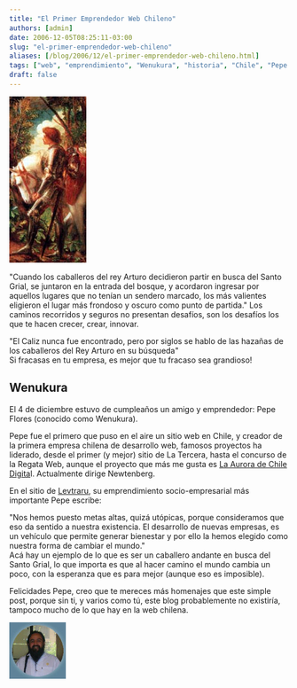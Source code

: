 ```yaml
---
title: "El Primer Emprendedor Web Chileno"
authors: [admin]
date: 2006-12-05T08:25:11-03:00
slug: "el-primer-emprendedor-web-chileno"
aliases: [/blog/2006/12/el-primer-emprendedor-web-chileno.html]
tags: ["web", "emprendimiento", "Wenukura", "historia", "Chile", "Pepe Flores"]
draft: false
---
```


![](galahad.jpg)

"Cuando los caballeros del rey Arturo decidieron partir en busca del Santo
Grial, se juntaron en la entrada del bosque, y acordaron ingresar por
aquellos lugares que no tenían un sendero marcado, los más valientes
eligieron el lugar más frondoso y oscuro como punto de partida." Los
caminos recorridos y seguros no presentan desafíos, son los desafíos los
que te hacen crecer, crear, innovar.

"El Caliz nunca fue encontrado, pero por siglos se hablo de las hazañas
de los caballeros del Rey Arturo en su búsqueda"\
Si fracasas en tu empresa, es mejor que tu fracaso sea grandioso!

## **Wenukura**

El 4 de diciembre estuvo de cumpleaños un amigo y emprendedor: Pepe
Flores (conocido como Wenukura).

Pepe fue el primero que puso en el aire un sitio web en Chile, y creador
de la primera empresa chilena de desarrollo web, famosos proyectos ha
liderado, desde el primer (y mejor) sitio de La Tercera, hasta el
concurso de la Regata Web, aunque el proyecto que más me gusta es 
[La Aurora de Chile Digita](https://www.auroradechile.cl/newtenberg/681/channel.html)l.
Actualmente dirige Newtenberg.

En el sitio de [Levtraru](http://org.levtraru.com/655/channel.html), su
emprendimiento socio-empresarial más importante Pepe escribe:

"Nos hemos puesto metas altas, quizá utópicas, porque consideramos que
eso da sentido a nuestra existencia. El desarrollo de nuevas empresas,
es un vehículo que permite generar bienestar y por ello la hemos elegido
como nuestra forma de cambiar el mundo."\
Acá hay un ejemplo de lo que es ser un caballero andante en busca del
Santo Grial, lo que importa es que al hacer camino el mundo cambia un
poco, con la esperanza que es para mejor (aunque eso es imposible).

Felicidades Pepe, creo que te mereces más homenajes que este simple
post, porque sin ti, y varios como tú, este blog probablemente no
existiría, tampoco mucho de lo que hay en la web chilena.

![](wenukura.jpeg)
